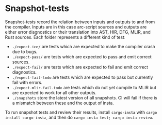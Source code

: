# Snapshot-tests

Snapshot-tests record the relation between inputs and outputs to and from the 
compiler. Inputs are in this case arc-script sources and outputs are either 
error diagnostics or their translation into AST, HIR, DFG, MLIR, and Rust 
sources. Each folder represents a different kind of test:

* `./expect-ice/` are tests which are expected to make the compiler crash due to bugs.
* `./expect-pass/` are tests which are expected to pass and emit correct sources.
* `./expect-fail/` are tests which are expected to fail and emit correct diagnostics.
* `./expect-fail-todo` are tests which are expected to pass but currently fail with errors.
* `./expect-mlir-fail-todo` are tests which do not yet compile to MLIR but are expected to work for all other outputs.
* `./snapshots` store the latest version of all snapshots. CI will fail if there is a mismatch between these and the output of insta.

To run snapshot tests and review their results, install `cargo-insta` with 
`cargo install cargo-insta`, and then do `cargo insta test; cargo insta review`.
